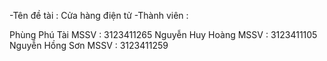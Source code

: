 -Tên đề tài : Cửa hàng điện tử -Thành viên :

Phùng Phú Tài MSSV : 3123411265
Nguyễn Huy Hoàng MSSV : 3123411105
Nguyễn Hồng Sơn MSSV : 3123411259

